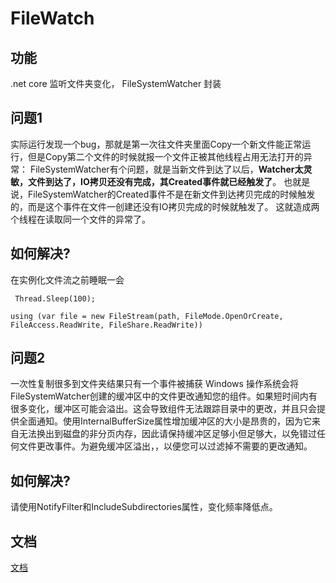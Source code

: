 # FileWatch

## 功能

.net core 监听文件夹变化， FileSystemWatcher 封装

## 问题1

实际运行发现一个bug，那就是第一次往文件夹里面Copy一个新文件能正常运行，但是Copy第二个文件的时候就报一个文件正被其他线程占用无法打开的异常：
FileSystemWatcher有个问题，就是当新文件到达了以后，**Watcher太灵敏，文件到达了，IO拷贝还没有完成，其Created事件就已经触发了**。
也就是说，FileSystemWatcher的Created事件不是在新文件到达拷贝完成的时候触发的，而是这个事件在文件一创建还没有IO拷贝完成的时候就触发了。
这就造成两个线程在读取同一个文件的异常了。

## 如何解决?

在实例化文件流之前睡眠一会

` Thread.Sleep(100);`

`using (var file = new FileStream(path, FileMode.OpenOrCreate, FileAccess.ReadWrite, FileShare.ReadWrite))`

## 问题2
一次性复制很多到文件夹结果只有一个事件被捕获
Windows 操作系统会将FileSystemWatcher创建的缓冲区中的文件更改通知您的组件。如果短时间内有很多变化，缓冲区可能会溢出。这会导致组件无法跟踪目录中的更改，并且只会提供全面通知。使用InternalBufferSize属性增加缓冲区的大小是昂贵的，因为它来自无法换出到磁盘的非分页内存，因此请保持缓冲区足够小但足够大，以免错过任何文件更改事件。为避免缓冲区溢出，，以便您可以过滤掉不需要的更改通知。

## 如何解决?

请使用NotifyFilter和IncludeSubdirectories属性，变化频率降低点。



## 文档

[文档](https://docs.microsoft.com/en-us/dotnet/api/system.io.filesystemwatcher?redirectedfrom=MSDN&view=net-5.0)
